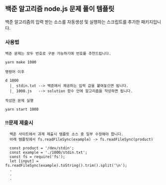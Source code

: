 ## 백준 알고리즘 node.js 문제 풀이 템플릿

백준 알고리즘의 입력 받는 소스를 자동생성 및 실행하는 스크립트를 추가한 패키지입니다.

### 사용법
```
백준 문제는 모두 번호로 구분 가능하기에 번호를 추천드립니다.

yarn make 1000 

명령어 이후 

d 1000
  |_ stdin.txt --> 백준에서 제공하는 입력 값을 붙여놓으면 됩니다.
  |_ 1000.js   --> solution 함수 안에 알고리즘을 작성하면 됩니다.
```

```
작성한 문제 실행

yarn start 1000 
```

### !!문제 제출시
```
  백준 사이트에서 과제 제출시 템플릿 소스 중 일부 수정해야 합니다.
  아래 템플릿에서 fs.readFileSync(example) -> fs.readFileSync(product)

  const product = '/dev/stdin';
  const example = './1000/stdin.txt'; 
  const fs = require('fs');
  let [input] = fs.readFileSync(example).toString().trim().split('\n');
  .
  .
  .
```